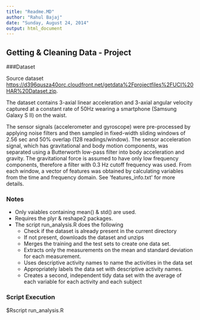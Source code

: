 ```yaml
---
title: "Readme.MD"
author: "Rahul Bajaj"
date: "Sunday, August 24, 2014"
output: html_document
---
```


## Getting & Cleaning Data - Project


###Dataset 

Source dataset https://d396qusza40orc.cloudfront.net/getdata%2Fprojectfiles%2FUCI%20HAR%20Dataset.zip.

The dataset contains 3-axial linear acceleration and 3-axial angular velocity captured at a constant rate of 50Hz wearing a smartphone (Samsung Galaxy S II) on the waist.

The sensor signals (accelerometer and gyroscope) were pre-processed by applying noise filters and then sampled in fixed-width sliding windows of 2.56 sec and 50% overlap (128 readings/window). The sensor acceleration signal, which has gravitational and body motion components, was separated using a Butterworth low-pass filter into body acceleration and gravity. The gravitational force is assumed to have only low frequency components, therefore a filter with 0.3 Hz cutoff frequency was used. From each window, a vector of features was obtained by calculating variables from the time and frequency domain. See 'features_info.txt' for more details. 


### Notes

* Only vaiables containing mean() & std() are used.
* Requires the plyr & reshape2 packages.
* The script run_analysis.R does the following 
    + Check if the dataset is already present in the current directory
    + If not present, downloads the dataset and unzips
    + Merges the training and the test sets to create one data set.
    + Extracts only the measurements on the mean and standard deviation for each measurement.
    + Uses descriptive activity names to name the activities in the data set
    + Appropriately labels the data set with descriptive activity names.
    + Creates a second, independent tidy data set with the average of each       variable for each activity and each subject


### Script Execution

$Rscript run_analysis.R


